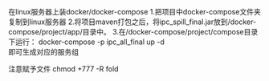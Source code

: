 在linux服务器上装docker/docker-compose
1.把项目中docker-compose文件夹复制到linux服务器
2.将项目maven打包之后，将ipc_spill_final.jar放到/docker-compose/project/app/目录中。
3.在/docker-compose/project/compose目录下运行：
    docker-compose -p ipc_all_final  up -d  
  即可生成对应的服务组
  
注意赋予文件 chmod +777  -R fold
